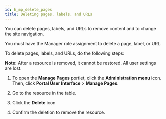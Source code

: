 ```yaml
---
id: h_mp_delete_pages
title: Deleting pages, labels, and URLs
---
```





You can delete pages, labels, and URLs to remove content and to change the site navigation.

You must have the Manager role assignment to delete a page, label, or URL.

To delete pages, labels, and URLs, do the following steps:

**Note:** After a resource is removed, it cannot be restored. All user settings are lost.

1.  To open the **Manage Pages** portlet, click the **Administration menu** icon. Then, click **Portal User Interface** \> **Manage Pages**.

2.  Go to the resource in the table.

3.  Click the **Delete** icon

4.  Confirm the deletion to remove the resource.


